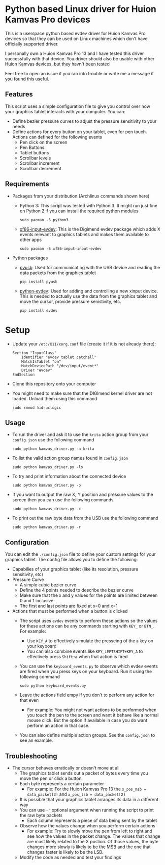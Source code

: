 # Python based Linux driver for Huion Kamvas Pro devices

This is a userspace python based evdev driver for Huion Kamvas Pro devices so that they can be used on Linux machines which don't have officially supported driver.

I personally own a Huion Kamvas Pro 13 and I have tested this driver successfully with that device. You driver should also be usable with other Huion Kamvas devices, but they havn't been tested

Feel free to open an issue if you ran into trouble or write me a message if you found this useful. 

## Features

This script uses a simple configuration file to give you control over how your graphics tablet interacts with your computer. You can:
- Define bezier pressure curves to adjust the pressure sensitivity to your needs
- Define actions for every button on your tablet, even for pen touch. Actions can defined for the following events
    - Pen click on the screen
    - Pen Buttons
    - Tablet buttons
    - Scrollbar levels
    - Scrollbar increment
    - Scrollbar decrement

## Requirements

- Packages from your distribution (Archlinux commands shown here)
    - Python 3: This script was tested with Python 3. It might run just fine on Python 2 if you can install the required python modules

        ```
        sudo pacman -S python3
        ```
    - [xf86-input-evdev](https://digimend.github.io/support/howto/drivers/evdev/): This is the Digimend evdev package which adds X events relevant to graphics tablets and makes them available to other apps
        
        ```
        sudo pacman -S xf86-input-input-evdev
        ```
- Python packages
    - [pyusb](https://walac.github.io/pyusb/): Used for communicating with the USB device and reading the data packets from the graphics tablet
    
        ```
        pip install pyusb
        ```
    - [python-evdev](https://github.com/gvalkov/python-evdev): Used for adding and controlling a new xinput device. This is needed to actually use the data from the graphics tablet and move the cursor, provide pressure senistivity, etc.
        
        ```
        pip install evdev
        ```

# Setup

- Update your `/etc/X11/xorg.conf` file (create it if it is not already there):

    ```
    Section "InputClass"
        Identifier "evdev tablet catchall"
        MatchIsTablet "on"
        MatchDevicePath "/dev/input/event*"
        Driver "evdev"
    EndSection
    ```

- Clone this repository onto your computer
- You might need to make sure that the DIGImend kernel driver are not loaded. Unload them using this command

    ```
    sudo rmmod hid-uclogic
    ```

## Usage

- To run the driver and ask it to use the `krita` action group from your `config.json` use the following command

    ```
    sudo python kamvas_driver.py -a krita
    ```
- To list the valid action group names found in `config.json`

    ```
    sudo python kamvas_driver.py -ls
    ```
- To try and print information about the connected device

    ```
    sudo python kamvas_driver.py -p
    ```
- If you want to output the raw X, Y position and pressure values to the screen then you can use the following commands

    ```
    sudo python kamvas_driver.py -c
    ```
- To print out the raw byte data from the USB use the following command
    
    ```
    sudo python kamvas_driver.py -r
    ```

## Configuration

You can edit the `./config.json` file to define your custom settings for your graphics tablet. The config file allows you to define the following:
- Capabilies of your graphics tablet (like its resolution, pressure sensitivity, etc)
- Pressure Curve 
    - A simple cubic bezier curve
    - Define the 4 points needed to describe the bezier curve
    - Make sure that the x and y values for the points are limited between 0 and 1 inclusive
    - The first and last points are fixed at x=0 and x=1
- Actions that must be performed when a button is clicked
    - The script uses `evdev` events to perform these actions so the values for these actions can be any commands starting with `KEY_` or `BTN_`. For example:
        - Use `KEY_A` to effectively simulate the presseing of the `a` key on your keyboard
        - You can also combine events like `KEY_LEFTSHIFT+KEY_A` to effectively press `Shift+a` when that action is fired
    - You can use the `keyboard_events.py` to observe  which evdev events are fired when you press keys on your keyboard. Run it using the following command

        ```
        sudo python keyboard_events.py
        ```
    - Leave the actions field empy if you don't to perform any action for that even
        - For example: You might not want actions to be performed when you touch the pen to the screen and want it behave like a normal mouse click. But the option if available in case you do want perform an action in that case.
    - You can also define multiple action groups. See the `config.json` to see an example.

## Troubleshooting

- The cursor behaves erratically or doesn't move at all
    - The graphics tablet sends out a packet of bytes every time you move the pen or click a button
    - Each byte represents a certain parameter
        - For example: For the Huion Kamvas Pro 13 the `x_pos_msb = data_packet[3]` and `x_pos_lsb = data_packet[2]`
    - It is possible that your graphics tablet arranges its data in a different way
    - You can use `-r` optional argument when running the script to print the raw byte packets
        - Each column represents a piece of data being sent by the tablet 
    - Observe how the values change when you perform certain actions
        - For example: Try to slowly move the pen from left to right and see how the values in the packet change. The values that change are most likely related to the X postion. Of those values, the byte changes more slowly is likely to be the MSB and the one that changes faster is likely to be the LSB.
    - Modify the code as needed and test your findings
